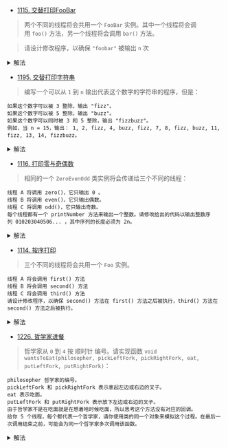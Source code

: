 - [1115. 交替打印FooBar](https://leetcode-cn.com/problems/print-foobar-alternately/)
> 两个不同的线程将会共用一个 `FooBar` 实例。其中一个线程将会调用 `foo()` 方法，另一个线程将会调用 `bar()` 方法。

>请设计修改程序，以确保 `"foobar"` 被输出 `n` 次

<details>
  <summary>解法</summary>
  
```python
import threading
empty = threading.Semaphore(1)
full = threading.Semaphore(0)


class FooBar:
    def __init__(self, n):
        self.n = n


    def foo(self, printFoo: 'Callable[[], None]') -> None:
        
        for i in range(self.n):
            empty.acquire()
            # printFoo() outputs "foo". Do not change or remove this line.
        	printFoo()
            full.release()


    def bar(self, printBar: 'Callable[[], None]') -> None:
        
        for i in range(self.n):
            full.acquire()
            # printBar() outputs "bar". Do not change or remove this line.
        	printBar()
            empty.release()
```
</details>

- [1195. 交替打印字符串](https://leetcode-cn.com/problems/fizz-buzz-multithreaded/)
>编写一个可以从 `1` 到 `n` 输出代表这个数字的字符串的程序，但是：
```shell
如果这个数字可以被 3 整除，输出 "fizz"。
如果这个数字可以被 5 整除，输出 "buzz"。
如果这个数字可以同时被 3 和 5 整除，输出 "fizzbuzz"。
例如，当 n = 15，输出： 1, 2, fizz, 4, buzz, fizz, 7, 8, fizz, buzz, 11, fizz, 13, 14, fizzbuzz。
```

<details>
  <summary>解法</summary>
  
```python
import threading


class FizzBuzz:
    def __init__(self, n: int):
        self.n = n
        self.num = threading.Semaphore(1)
        self.fi = threading.Semaphore(0)
        self.bu = threading.Semaphore(0)
        self.fibu = threading.Semaphore(0)

    # printFizz() outputs "fizz"
    def fizz(self, printFizz: 'Callable[[], None]') -> None:
        for i in range(1, self.n + 1):
            if i % 3 == 0 and i % 5 != 0:
                self.fi.acquire()
                printFizz()
                self.num.release()
    	

    # printBuzz() outputs "buzz"
    def buzz(self, printBuzz: 'Callable[[], None]') -> None:
        for i in range(1, self.n + 1):
            if i % 3 != 0 and i % 5 == 0:
                self.bu.acquire()
                printBuzz()
                self.num.release()
    	

    # printFizzBuzz() outputs "fizzbuzz"
    def fizzbuzz(self, printFizzBuzz: 'Callable[[], None]') -> None:
        for i in range(1, self.n + 1):
            if i % 3 == 0 and i % 5 == 0:
                self.fibu.acquire()
                printFizzBuzz()
                self.num.release()
        

    # printNumber(x) outputs "x", where x is an integer.
    def number(self, printNumber: 'Callable[[int], None]') -> None:
        for i in range(1, self.n + 1):
            self.num.acquire()
            if i % 3 == 0 and i % 5 == 0:
                self.fibu.release()
            elif i % 3 == 0:
                self.fi.release()
            elif i % 5 == 0:
                self.bu.release()
            else:
                printNumber(i)
                self.num.release()
```
</details>

- [1116. 打印零与奇偶数](https://leetcode-cn.com/problems/print-zero-even-odd/)
> 相同的一个 `ZeroEvenOdd` 类实例将会传递给三个不同的线程：
```shell
线程 A 将调用 zero()，它只输出 0 。
线程 B 将调用 even()，它只输出偶数。
线程 C 将调用 odd()，它只输出奇数。
每个线程都有一个 printNumber 方法来输出一个整数。请修改给出的代码以输出整数序列 010203040506... ，其中序列的长度必须为 2n。
```

<details>
  <summary>解法</summary>
  
```python
import threading

Zero = threading.Semaphore(1)
Even = threading.Semaphore(0)
Odd = threading.Semaphore(0)

class ZeroEvenOdd:
    def __init__(self, n):
        self.n = n
        
        
	# printNumber(x) outputs "x", where x is an integer.
    def zero(self, printNumber: 'Callable[[int], None]') -> None:
        for i in range(1, self.n + 1):
            Zero.acquire()
            printNumber(0)
            if i & 1:
                Odd.release()
            else:
                Even.release()
        
        
    def even(self, printNumber: 'Callable[[int], None]') -> None:
        for i in range(1, self.n + 1):
            if i & 1 == 0:
                Even.acquire()
                #printNumber(0)
                printNumber(i)
                Zero.release()
        
    def odd(self, printNumber: 'Callable[[int], None]') -> None:
        for i in range(1, self.n + 1):
            if i & 1:
                Odd.acquire()
                #printNumber(0)
                printNumber(i)
                Zero.release()
```
</details>

- [1114. 按序打印](https://leetcode-cn.com/problems/print-in-order/)
> 三个不同的线程将会共用一个 `Foo` 实例。
```
线程 A 将会调用 first() 方法
线程 B 将会调用 second() 方法
线程 C 将会调用 third() 方法
请设计修改程序，以确保 second() 方法在 first() 方法之后被执行，third() 方法在 second() 方法之后被执行。
```

<details>
  <summary>解法</summary>
  
```python
class Foo:
    def __init__(self):
        self.F = threading.Semaphore(1)
        self.S = threading.Semaphore(0)
        self.T = threading.Semaphore(0)


    def first(self, printFirst: 'Callable[[], None]') -> None:
        self.F.acquire()
        # printFirst() outputs "first". Do not change or remove this line.
        printFirst()
        self.S.release()


    def second(self, printSecond: 'Callable[[], None]') -> None:
        self.S.acquire()
        # printSecond() outputs "second". Do not change or remove this line.
        printSecond()
        self.T.release()


    def third(self, printThird: 'Callable[[], None]') -> None:
        self.T.acquire()
        # printThird() outputs "third". Do not change or remove this line.
        printThird()
        self.F.release()
```
</details>

- [1226. 哲学家进餐](https://leetcode-cn.com/problems/the-dining-philosophers/)
> 哲学家从 `0` 到 `4` 按 顺时针 编号。请实现函数 `void wantsToEat(philosopher, pickLeftFork, pickRightFork, eat, putLeftFork, putRightFork)`：
```shell
philosopher 哲学家的编号。
pickLeftFork 和 pickRightFork 表示拿起左边或右边的叉子。
eat 表示吃面。
putLeftFork 和 putRightFork 表示放下左边或右边的叉子。
由于哲学家不是在吃面就是在想着啥时候吃面，所以思考这个方法没有对应的回调。
给你 5 个线程，每个都代表一个哲学家，请你使用类的同一个对象来模拟这个过程。在最后一次调用结束之前，可能会为同一个哲学家多次调用该函数。
```

<details>
  <summary>解法</summary>
  
```python
import threading

class DiningPhilosophers:

    def __init__(self):
        self.d = {i:False for i in range(5)}
        self.cv = threading.Condition()
    
    def wantsToEat(self, philosopher, *actions):
        neighbour = [philosopher - 1, philosopher + 1]
        if neighbour[0] < 0: neighbour[0] = 4
        if neighbour[1] > 4: neighbour[1] = 0

        with self.cv:
            self.cv.wait_for(lambda: not self.d[neighbour[0]] and not self.d[neighbour[1]])
            self.d[philosopher] = True
            [*map(lambda func: func(), actions)]
        
        self.d[philosopher] = False
```
</details>
